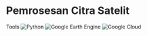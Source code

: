 # Pemrosesan Citra Satelit

Tools
![Python](https://img.shields.io/badge/-Python-3776AB?style=flat&logo=python&logoColor=white)  ![Google Earth Engine](https://img.shields.io/badge/-GEE-34A853?style=flat&logo=google-earth&logoColor=white)  ![Google Cloud](https://img.shields.io/badge/-Google%20Cloud-4285F4?style=flat&logo=google-cloud&logoColor=white) 
